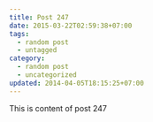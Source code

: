 ```yaml
---
title: Post 247
date: 2015-03-22T02:59:38+07:00
tags:
  - random post
  - untagged
category:
  - random post
  - uncategorized
updated: 2014-04-05T18:15:25+07:00
---
```

This is content of post 247